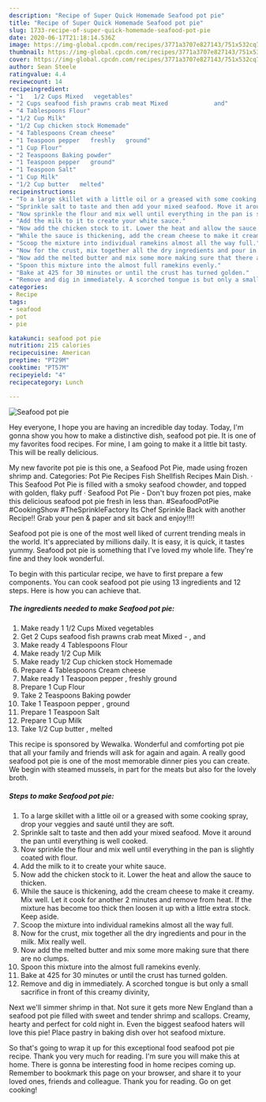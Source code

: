 ```yaml
---
description: "Recipe of Super Quick Homemade Seafood pot pie"
title: "Recipe of Super Quick Homemade Seafood pot pie"
slug: 1733-recipe-of-super-quick-homemade-seafood-pot-pie
date: 2020-06-17T21:18:14.536Z
image: https://img-global.cpcdn.com/recipes/3771a3707e827143/751x532cq70/seafood-pot-pie-recipe-main-photo.jpg
thumbnail: https://img-global.cpcdn.com/recipes/3771a3707e827143/751x532cq70/seafood-pot-pie-recipe-main-photo.jpg
cover: https://img-global.cpcdn.com/recipes/3771a3707e827143/751x532cq70/seafood-pot-pie-recipe-main-photo.jpg
author: Sean Steele
ratingvalue: 4.4
reviewcount: 14
recipeingredient:
- "1   1/2 Cups Mixed   vegetables"
- "2 Cups seafood fish prawns crab meat Mixed             and"
- "4 Tablespoons Flour"
- "1/2 Cup Milk"
- "1/2 Cup chicken stock Homemade"
- "4 Tablespoons Cream cheese"
- "1 Teaspoon pepper   freshly   ground"
- "1 Cup Flour"
- "2 Teaspoons Baking powder"
- "1 Teaspoon pepper   ground"
- "1 Teaspoon Salt"
- "1 Cup Milk"
- "1/2 Cup butter   melted"
recipeinstructions:
- "To a large skillet with a little oil or a greased with some cooking spray, drop your veggies and sauté until they are soft."
- "Sprinkle salt to taste and then add your mixed seafood. Move it around the pan until everything is well cooked."
- "Now sprinkle the flour and mix well until everything in the pan is slightly coated with flour."
- "Add the milk to it to create your white sauce."
- "Now add the chicken stock to it. Lower the heat and allow the sauce to thicken."
- "While the sauce is thickening, add the cream cheese to make it creamy. Mix well. Let it cook for another 2 minutes and remove from heat. If the mixture has become too thick then loosen it up with a little extra stock. Keep aside."
- "Scoop the mixture into individual ramekins almost all the way full."
- "Now for the crust, mix together all the dry ingredients and pour in the milk. Mix really well."
- "Now add the melted butter and mix some more making sure that there are no clumps."
- "Spoon this mixture into the almost full ramekins evenly."
- "Bake at 425 for 30 minutes or until the crust has turned golden."
- "Remove and dig in immediately. A scorched tongue is but only a small sacrifice in front of this creamy divinity,"
categories:
- Recipe
tags:
- seafood
- pot
- pie

katakunci: seafood pot pie 
nutrition: 215 calories
recipecuisine: American
preptime: "PT29M"
cooktime: "PT57M"
recipeyield: "4"
recipecategory: Lunch

---
```



![Seafood pot pie](https://img-global.cpcdn.com/recipes/3771a3707e827143/751x532cq70/seafood-pot-pie-recipe-main-photo.jpg)

Hey everyone, I hope you are having an incredible day today. Today, I'm gonna show you how to make a distinctive dish, seafood pot pie. It is one of my favorites food recipes. For mine, I am going to make it a little bit tasty. This will be really delicious.

My new favorite pot pie is this one, a Seafood Pot Pie, made using frozen shrimp and. Categories: Pot Pie Recipes Fish Shellfish Recipes Main Dish. · This Seafood Pot Pie is filled with a smoky seafood chowder, and topped with golden, flaky puff · Seafood Pot Pie - Don&#39;t buy frozen pot pies, make this delicious seafood pot pie fresh in less than. #SeafoodPotPie #CookingShow #TheSprinkleFactory Its Chef Sprinkle Back with another Recipe!! Grab your pen &amp; paper and sit back and enjoy!!!!

Seafood pot pie is one of the most well liked of current trending meals in the world. It's appreciated by millions daily. It is easy, it is quick, it tastes yummy. Seafood pot pie is something that I've loved my whole life. They're fine and they look wonderful.


To begin with this particular recipe, we have to first prepare a few components. You can cook seafood pot pie using 13 ingredients and 12 steps. Here is how you can achieve that.

<!--inarticleads1-->

##### The ingredients needed to make Seafood pot pie:

1. Make ready 1   1/2 Cups Mixed   vegetables
1. Get 2 Cups seafood fish prawns crab meat Mixed     -   ,     and
1. Make ready 4 Tablespoons Flour
1. Make ready 1/2 Cup Milk
1. Make ready 1/2 Cup chicken stock Homemade
1. Prepare 4 Tablespoons Cream cheese
1. Make ready 1 Teaspoon pepper ,  freshly   ground
1. Prepare 1 Cup Flour
1. Take 2 Teaspoons Baking powder
1. Take 1 Teaspoon pepper ,  ground
1. Prepare 1 Teaspoon Salt
1. Prepare 1 Cup Milk
1. Take 1/2 Cup butter ,  melted


This recipe is sponsored by Wewalka. Wonderful and comforting pot pie that all your family and friends will ask for again and again. A really good seafood pot pie is one of the most memorable dinner pies you can create. We begin with steamed mussels, in part for the meats but also for the lovely broth. 

<!--inarticleads2-->

##### Steps to make Seafood pot pie:

1. To a large skillet with a little oil or a greased with some cooking spray, drop your veggies and sauté until they are soft.
1. Sprinkle salt to taste and then add your mixed seafood. Move it around the pan until everything is well cooked.
1. Now sprinkle the flour and mix well until everything in the pan is slightly coated with flour.
1. Add the milk to it to create your white sauce.
1. Now add the chicken stock to it. Lower the heat and allow the sauce to thicken.
1. While the sauce is thickening, add the cream cheese to make it creamy. Mix well. Let it cook for another 2 minutes and remove from heat. If the mixture has become too thick then loosen it up with a little extra stock. Keep aside.
1. Scoop the mixture into individual ramekins almost all the way full.
1. Now for the crust, mix together all the dry ingredients and pour in the milk. Mix really well.
1. Now add the melted butter and mix some more making sure that there are no clumps.
1. Spoon this mixture into the almost full ramekins evenly.
1. Bake at 425 for 30 minutes or until the crust has turned golden.
1. Remove and dig in immediately. A scorched tongue is but only a small sacrifice in front of this creamy divinity,


Next we&#39;ll simmer shrimp in that. Not sure it gets more New England than a seafood pot pie filled with sweet and tender shrimp and scallops. Creamy, hearty and perfect for cold night in. Even the biggest seafood haters will love this pie! Place pastry in baking dish over hot seafood mixture. 

So that's going to wrap it up for this exceptional food seafood pot pie recipe. Thank you very much for reading. I'm sure you will make this at home. There is gonna be interesting food in home recipes coming up. Remember to bookmark this page on your browser, and share it to your loved ones, friends and colleague. Thank you for reading. Go on get cooking!
